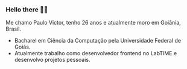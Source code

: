 ### Hello there 👩‍💻

<!--
**paulovictorralmeida/paulovictorralmeida** is a ✨ _special_ ✨ repository because its `README.md` (this file) appears on your GitHub profile.

Here are some ideas to get you started:

- 🔭 I’m currently working on ...
- 🌱 I’m currently learning ...
- 👯 I’m looking to collaborate on ...
- 🤔 I’m looking for help with ...
- 💬 Ask me about ...
- 📫 How to reach me: ...
- 😄 Pronouns: ...
- ⚡ Fun fact: ...
-->

<p>Me chamo Paulo Victor, tenho 26 anos e atualmente moro em Goiânia, Brasil.</p>

<ul>
  <li>Bacharel em Ciência da Computação pela Universidade Federal de Goiás.</li>
  <li>Atualmente trabalho como desenvolvedor frontend no LabTIME e desenvolvo projetos pessoais.</li>
</ul>  
 
